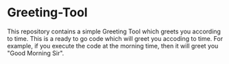 # Greeting-Tool
This repository contains a simple Greeting Tool which greets you according to time.
This is a ready to go code which will greet you accoding to time. For example, if you execute the code at the morning time, then it will greet you "Good Morning Sir".
